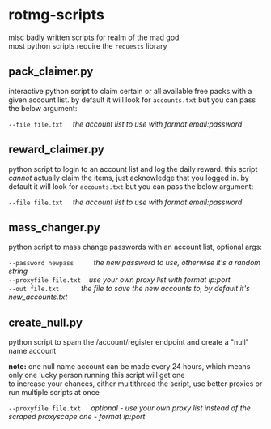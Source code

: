 # rotmg-scripts
misc badly written scripts for realm of the mad god  
most python scripts require the `requests` library

## pack_claimer.py

interactive python script to claim certain or all available free packs with a given account list. by default it will look for `accounts.txt` but you can pass the below argument:  

`--file file.txt`&nbsp;&nbsp;&nbsp;&nbsp; *the account list to use with format email:password*  

## reward_claimer.py

python script to login to an account list and log the daily reward. this script *cannot* actually claim the items, just acknowledge that you logged in. by default it will look for `accounts.txt` but you can pass the below argument:  

`--file file.txt`&nbsp;&nbsp;&nbsp;&nbsp; *the account list to use with format email:password*  


## mass_changer.py

python script to mass change passwords with an account list, optional args:

`--password newpass`&nbsp;&nbsp;&nbsp;&nbsp;&nbsp;&nbsp;&nbsp;&nbsp;&nbsp; *the new password to use, otherwise it's a random string*   
`--proxyfile file.txt`&nbsp;&nbsp;&nbsp; *use your own proxy list with format ip:port*  
`--out file.txt`&nbsp;&nbsp;&nbsp;&nbsp;&nbsp;&nbsp;&nbsp;&nbsp;&nbsp;&nbsp; *the file to save the new accounts to, by default it's new_accounts.txt*

## create_null.py

python script to spam the /account/register endpoint and create a "null" name account  

**note:** one null name account can be made every 24 hours, which means only one lucky person running this script will get one  
to increase your chances, either multithread the script, use better proxies or run multiple scripts at once  

`--proxyfile file.txt`&nbsp;&nbsp;&nbsp;&nbsp; *optional - use your own proxy list instead of the scraped proxyscape one - format ip:port* 
